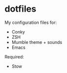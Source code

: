 dotfiles
========

My configuration files for:

+ Conky
+ ZSH
+ Mumble theme + sounds
+ Emacs

Required:

+ Stow
